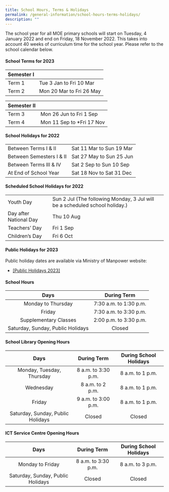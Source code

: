 ```yaml
---
title: School Hours, Terms & Holidays
permalink: /general-information/school-hours-terms-holidays/
description: ""
---
```

The school year for all MOE primary schools will start on Tuesday, 4 January 2022 and end on Friday, 18 November 2022. This takes into account 40 weeks of curriculum time for the school year. Please refer to the school calendar below. 

#### School Terms for 2023

| Semester I 	|  	|
|---	|---	|
| Term 1 	| Tue 3 Jan to Fri 10 Mar 	|
| Term 2 	| Mon 20 Mar to Fri 26 May 	|

| Semester II 	|  	|
|---	|---	|
| Term 3 	| Mon 26 Jun to Fri 1 Sep 	|
| Term 4 	| Mon 11 Sep to *Fri 17 Nov 	|


#### School Holidays for 2022

|  	|  	|
|---	|---	|
| Between Terms I & II 	| Sat 11 Mar to Sun 19 Mar 	|
| Between Semesters I & II 	| Sat 27 May to Sun 25 Jun 	|
|  Between Terms III & IV 	|  Sat 2 Sep to Sun 10 Sep 	|
|  At End of School Year 	| Sat 18 Nov to Sat 31 Dec 	|

#### Scheduled School Holidays for 2022

|  	|  	|
|---	|---	|
| Youth Day  	| Sun 2 Jul (The following Monday, 3 Jul will be a scheduled school holiday.)  	|
| Day after National Day 	| Thu 10 Aug 	|
| Teachers’ Day  	| Fri 1 Sep  	|
|  Children’s Day 	| Fri 6 Oct 	|

#### Public Holidays for 2023

Public holiday dates are available via Ministry of Manpower website: 

*   [[Public Holidays 2023]](https://www.mom.gov.sg/employment-practices/public-holidays#Year-2023)

#### School Hours

| Days 	| During Term  	|
|:---:	|:---:	|
| Monday to Thursday  	| 7:30 a.m. to 1:30 p.m.  	|
| Friday 	| 7:30 a.m. to 3:30 p.m.  	|
| Supplementary Classes  	| 2:00 p.m. to 3:30 p.m.  	|
| Saturday, Sunday, Public Holidays  	| Closed 	|

#### School Library Opening Hours

| Days 	| During Term  	| During School Holidays   	|
|:---:	|:---:	|:---:	|
| Monday, Tuesday, Thursday  	| 8 a.m. to 3:30 p.m.   	| 8 a.m. to 1 p.m.  	|
| Wednesday 	| 8 a.m. to 2 p.m.  	| 8 a.m. to 1 p.m.  	|
| Friday 	| 9 a.m. to 3:00 p.m.   	| 8 a.m. to 1 p.m.  	|
| Saturday, Sunday, Public Holidays   	| Closed 	| Closed 	|

#### ICT Service Centre Opening Hours

| Days 	| During Term  	| During School Holidays   	|
|:---:	|:---:	|:---:	|
| Monday to Friday  	| 8 a.m. to 3:30 p.m.   	| 8 a.m. to 3 p.m.  	|
| Saturday, Sunday, Public Holidays   	| Closed 	| Closed 	|